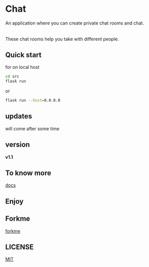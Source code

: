 # Chat
An application where you can create private chat rooms and chat.
######
These chat rooms help you take with different people.

## Quick start
for on local host
```bash
cd src
flask run
```
or
```bash
flask run --host=0.0.0.0
```
## updates
will come after some time
## version
**v1.1**
## To know more
[docs](https://github.com/vtarale/Chat/tree/main/docs)
## Enjoy
## Forkme
[forkme](https://github.com/vtarale/Chat)
## LICENSE
[MIT](https://github.com/vtarale/Chat/blob/main/LICENSE)
